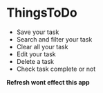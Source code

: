 # ThingsToDo
<ul>
<li> Save your task </li>
<li> Search and filter your task </li>
<li> Clear all your task </li>
<li> Edit your task </li>
<li> Delete a task </li>
<li> Check task complete or not </li>
</ul>
<b> Refresh wont effect this app </b>
